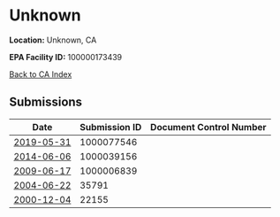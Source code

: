 # Unknown

**Location:** Unknown, CA

**EPA Facility ID:** 100000173439

[Back to CA Index](../../index.md)

## Submissions

| Date | Submission ID | Document Control Number |
|------|--------------|-------------------------|
| [2019-05-31](submissions/1000077546.md) | 1000077546 |  |
| [2014-06-06](submissions/1000039156.md) | 1000039156 |  |
| [2009-06-17](submissions/1000006839.md) | 1000006839 |  |
| [2004-06-22](submissions/35791.md) | 35791 |  |
| [2000-12-04](submissions/22155.md) | 22155 |  |
